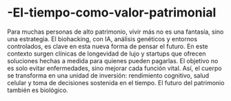# -El-tiempo-como-valor-patrimonial
Para muchas personas de alto patrimonio, vivir más no es una fantasía, sino una estrategia. El biohacking, con IA, análisis genéticos y entornos controlados, es clave en esta nueva forma de pensar el futuro.
En este contexto surgen clínicas de longevidad de lujo y startups que ofrecen soluciones hechas a medida para quienes pueden pagarlas. El objetivo no es solo evitar enfermedades, sino mejorar cada función vital.
Así, el cuerpo se transforma en una unidad de inversión: rendimiento cognitivo, salud celular y toma de decisiones sostenida en el tiempo. El futuro del patrimonio también es biológico.
